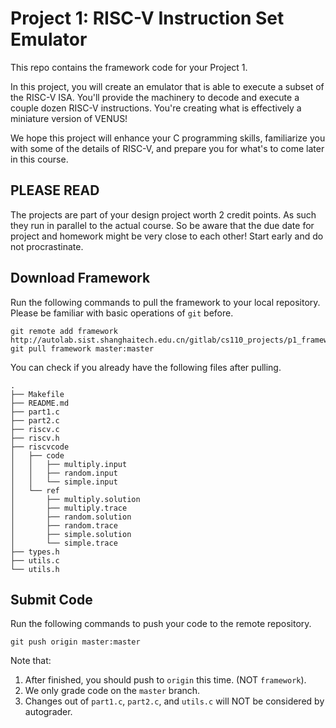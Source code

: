 # Project 1: RISC-V Instruction Set Emulator

This repo contains the framework code for your Project 1.

In this project, you will create an emulator that is able to execute a subset of the RISC-V ISA. You'll provide the machinery to decode and execute a couple dozen RISC-V instructions. You're creating what is effectively a miniature version of VENUS!

We hope this project will enhance your C programming skills, familiarize you with some of the details of RISC-V, and prepare you for what's to come later in this course.

## PLEASE READ

The projects are part of your design project worth 2 credit points. As such they run in parallel to the actual course. So be aware that the due date for project and homework might be very close to each other! Start early and do not procrastinate.

## Download Framework

Run the following commands to pull the framework to your local repository. Please be familiar with basic operations of `git` before.

```
git remote add framework http://autolab.sist.shanghaitech.edu.cn/gitlab/cs110_projects/p1_framework.git
git pull framework master:master
```

You can check if you already have the following files after pulling.

```
.
├── Makefile
├── README.md
├── part1.c
├── part2.c
├── riscv.c
├── riscv.h
├── riscvcode
│   ├── code
│   │   ├── multiply.input
│   │   ├── random.input
│   │   └── simple.input
│   └── ref
│       ├── multiply.solution
│       ├── multiply.trace
│       ├── random.solution
│       ├── random.trace
│       ├── simple.solution
│       └── simple.trace
├── types.h
├── utils.c
└── utils.h
```

## Submit Code

Run the following commands to push your code to the remote repository.

```
git push origin master:master
```

Note that:
1. After finished, you should push to `origin` this time. (NOT `framework`).
2. We only grade code on the `master` branch.
3. Changes out of `part1.c`, `part2.c`, and `utils.c` will NOT be considered by autograder.
